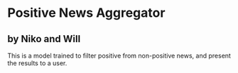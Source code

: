 # Positive News Aggregator

## by Niko and Will

This is a model trained to filter positive from non-positive news, and present the results to a user.
